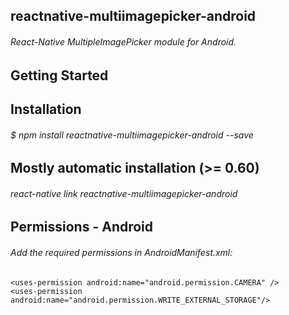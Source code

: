 ## reactnative-multiimagepicker-android
###### React-Native MultipleImagePicker module for Android.

## Getting Started

## Installation
###### $ npm install reactnative-multiimagepicker-android --save

## Mostly automatic installation (>= 0.60)
###### react-native link reactnative-multiimagepicker-android

## Permissions - Android
###### Add the required permissions in AndroidManifest.xml:
```
<uses-permission android:name="android.permission.CAMERA" />
<uses-permission android:name="android.permission.WRITE_EXTERNAL_STORAGE"/>
```



